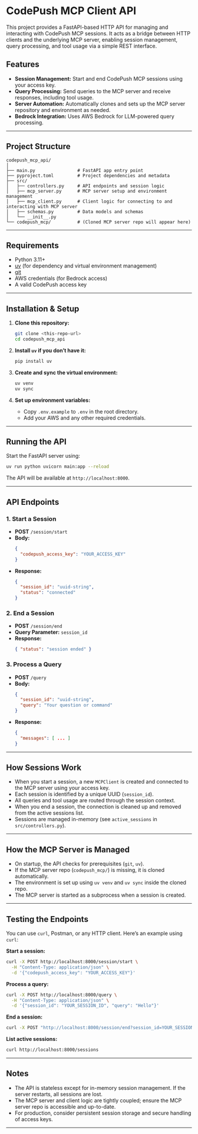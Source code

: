 # CodePush MCP Client API

This project provides a FastAPI-based HTTP API for managing and interacting with CodePush MCP sessions. It acts as a bridge between HTTP clients and the underlying MCP server, enabling session management, query processing, and tool usage via a simple REST interface.

## Features

- **Session Management:** Start and end CodePush MCP sessions using your access key.
- **Query Processing:** Send queries to the MCP server and receive responses, including tool usage.
- **Server Automation:** Automatically clones and sets up the MCP server repository and environment as needed.
- **Bedrock Integration:** Uses AWS Bedrock for LLM-powered query processing.

---

## Project Structure

```
codepush_mcp_api/
│
├── main.py                # FastAPI app entry point
├── pyproject.toml         # Project dependencies and metadata
├── src/
│   ├── controllers.py     # API endpoints and session logic
│   ├── mcp_server.py      # MCP server setup and environment management
│   ├── mcp_client.py      # Client logic for connecting to and interacting with MCP server
│   ├── schemas.py         # Data models and schemas
│   └── __init__.py
└── codepush_mcp/          # (Cloned MCP server repo will appear here)
```

---

## Requirements

- Python 3.11+
- [uv](https://github.com/astral-sh/uv) (for dependency and virtual environment management)
- [git](https://git-scm.com/)
- AWS credentials (for Bedrock access)
- A valid CodePush access key

---

## Installation & Setup

1. **Clone this repository:**
   ```sh
   git clone <this-repo-url>
   cd codepush_mcp_api
   ```

2. **Install `uv` if you don’t have it:**
   ```sh
   pip install uv
   ```

3. **Create and sync the virtual environment:**
   ```sh
   uv venv
   uv sync
   ```

4. **Set up environment variables:**
   - Copy `.env.example` to `.env` in the root directory.
   - Add your AWS and any other required credentials.

---

## Running the API

Start the FastAPI server using:

```sh
uv run python uvicorn main:app --reload
```

The API will be available at `http://localhost:8000`.

---

## API Endpoints

### 1. Start a Session

- **POST** `/session/start`
- **Body:**
  ```json
  {
    "codepush_access_key": "YOUR_ACCESS_KEY"
  }
  ```
- **Response:**
  ```json
  {
    "session_id": "uuid-string",
    "status": "connected"
  }
  ```

### 2. End a Session

- **POST** `/session/end`
- **Query Parameter:** `session_id`
- **Response:**
  ```json
  { "status": "session ended" }
  ```

### 3. Process a Query

- **POST** `/query`
- **Body:**
  ```json
  {
    "session_id": "uuid-string",
    "query": "Your question or command"
  }
  ```
- **Response:**
  ```json
  {
    "messages": [ ... ]
  }
  ```

---

## How Sessions Work

- When you start a session, a new `MCPClient` is created and connected to the MCP server using your access key.
- Each session is identified by a unique UUID (`session_id`).
- All queries and tool usage are routed through the session context.
- When you end a session, the connection is cleaned up and removed from the active sessions list.
- Sessions are managed in-memory (see `active_sessions` in `src/controllers.py`).

---

## How the MCP Server is Managed

- On startup, the API checks for prerequisites (`git`, `uv`).
- If the MCP server repo (`codepush_mcp/`) is missing, it is cloned automatically.
- The environment is set up using `uv venv` and `uv sync` inside the cloned repo.
- The MCP server is started as a subprocess when a session is created.

---

## Testing the Endpoints

You can use `curl`, Postman, or any HTTP client. Here’s an example using `curl`:

**Start a session:**
```sh
curl -X POST http://localhost:8000/session/start \
  -H "Content-Type: application/json" \
  -d '{"codepush_access_key": "YOUR_ACCESS_KEY"}'
```

**Process a query:**
```sh
curl -X POST http://localhost:8000/query \
  -H "Content-Type: application/json" \
  -d '{"session_id": "YOUR_SESSION_ID", "query": "Hello"}'
```

**End a session:**
```sh
curl -X POST "http://localhost:8000/session/end?session_id=YOUR_SESSION_ID"
```

**List active sessions:**
```sh
curl http://localhost:8000/sessions
```

---

## Notes

- The API is stateless except for in-memory session management. If the server restarts, all sessions are lost.
- The MCP server and client logic are tightly coupled; ensure the MCP server repo is accessible and up-to-date.
- For production, consider persistent session storage and secure handling of access keys.

---

